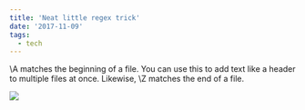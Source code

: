 ```yaml
---
title: 'Neat little regex trick'
date: '2017-11-09'
tags:
  - tech
---
```


 \A matches the beginning of a file. You can use this to add text like a header to multiple files at once. Likewise, \Z matches the end of a file. ​

![](/images/regex.png)